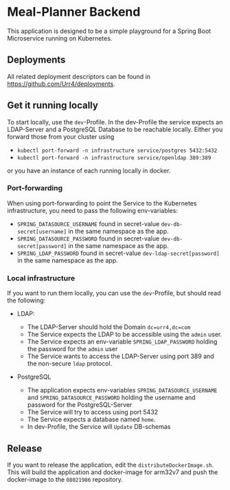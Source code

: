 # Meal-Planner Backend
This application is designed to be a simple playground for a Spring Boot Microservice running on Kubernetes.

## Deployments
All related deployment descriptors can be found in <a>https://github.com/Urr4/deployments.

## Get it running locally
To start locally, use the `dev`-Profile.
In the dev-Profile the service expects an LDAP-Server and a PostgreSQL Database to be reachable locally.
Either you forward those from your cluster using
* `kubectl port-forward -n infrastructure service/postgres 5432:5432`
* `kubectl port-forward -n infrastructure service/openldap 389:389`

or you have an instance of each running locally in docker.

### Port-forwarding
When using port-forwarding to point the Service to the Kubernetes infrastructure, you need to pass the following env-variables:
* `SPRING_DATASOURCE_USERNAME` found in secret-value `dev-db-secret[username]` in the same namespace as the app.
* `SPRING_DATASOURCE_PASSWORD` found in secret-value `dev-db-secret[password]` in the same namespace as the app.
* `SPRING_LDAP_PASSWORD` found in secret-value `dev-ldap-secret[password]` in the same namespace as the app.

### Local infrastructure
If you want to run them locally, you can use the `dev`-Profile, but should read the following:

* LDAP:
  * The LDAP-Server should hold the Domain `dc=urr4,dc=com`
  * The Service expects the LDAP to be accessible using the `admin` user.
  * The Service expects an env-variable `SPRING_LDAP_PASSWORD` holding the password for the `admin` user
  * The Service wants to access the LDAP-Server using port 389 and the non-secure `ldap` protocol.
    
* PostgreSQL
  * The application expects env-variables `SPRING_DATASOURCE_USERNAME` and `SPRING_DATASOURCE_PASSWORD` holding the username and password for the PostgreSQL-Server 
  * The Service will try to access using port 5432
  * The Service expects a database named `home`.
  * In dev-Profile, the Service will `Update` DB-schemas
  
## Release
If you want to release the application, edit the `distributeDockerImage.sh`.
This will build the application and docker-image for arm32v7 and push the docker-image to the `08021986` repository.
    
